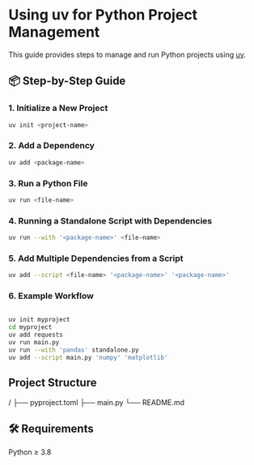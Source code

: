 # Using uv for Python Project Management

This guide provides steps to manage and run Python projects using [uv](https://github.com/astral-sh/uv).

## 📦 Step-by-Step Guide

### 1. Initialize a New Project

```bash
uv init <project-name>
```
### 2. Add a Dependency
```bash
uv add <package-name>
```

### 3. Run a Python File
```bash
uv run <file-name>
```

### 4. Running a Standalone Script with Dependencies
```bash
uv run --with '<package-name>' <file-name>
```

### 5. Add Multiple Dependencies from a Script
```bash
uv add --script <file-name> '<package-name>' '<package-name>'
```

### 6. Example Workflow
```bash

uv init myproject
cd myproject
uv add requests
uv run main.py
uv run --with 'pandas' standalone.py
uv add --script main.py 'numpy' 'matplotlib'
```

## Project Structure

<project-name>/
├── pyproject.toml
├── main.py
└── README.md


## 🛠️ Requirements
Python ≥ 3.8
